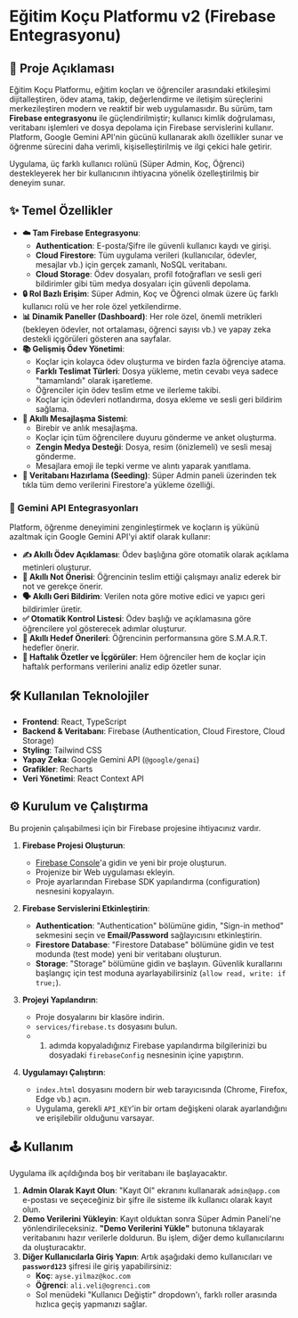 # Eğitim Koçu Platformu v2 (Firebase Entegrasyonu)



## 🚀 Proje Açıklaması

Eğitim Koçu Platformu, eğitim koçları ve öğrenciler arasındaki etkileşimi dijitalleştiren, ödev atama, takip, değerlendirme ve iletişim süreçlerini merkezileştiren modern ve reaktif bir web uygulamasıdır. Bu sürüm, tam **Firebase entegrasyonu** ile güçlendirilmiştir; kullanıcı kimlik doğrulaması, veritabanı işlemleri ve dosya depolama için Firebase servislerini kullanır. Platform, Google Gemini API'nin gücünü kullanarak akıllı özellikler sunar ve öğrenme sürecini daha verimli, kişiselleştirilmiş ve ilgi çekici hale getirir.

Uygulama, üç farklı kullanıcı rolünü (Süper Admin, Koç, Öğrenci) destekleyerek her bir kullanıcının ihtiyacına yönelik özelleştirilmiş bir deneyim sunar.

## ✨ Temel Özellikler

- **☁️ Tam Firebase Entegrasyonu**:
  - **Authentication**: E-posta/Şifre ile güvenli kullanıcı kaydı ve girişi.
  - **Cloud Firestore**: Tüm uygulama verileri (kullanıcılar, ödevler, mesajlar vb.) için gerçek zamanlı, NoSQL veritabanı.
  - **Cloud Storage**: Ödev dosyaları, profil fotoğrafları ve sesli geri bildirimler gibi tüm medya dosyaları için güvenli depolama.
- **🔒 Rol Bazlı Erişim**: Süper Admin, Koç ve Öğrenci olmak üzere üç farklı kullanıcı rolü ve her role özel yetkilendirme.
- **📊 Dinamik Paneller (Dashboard)**: Her role özel, önemli metrikleri (bekleyen ödevler, not ortalaması, öğrenci sayısı vb.) ve yapay zeka destekli içgörüleri gösteren ana sayfalar.
- **📚 Gelişmiş Ödev Yönetimi**:
  - Koçlar için kolayca ödev oluşturma ve birden fazla öğrenciye atama.
  - **Farklı Teslimat Türleri**: Dosya yükleme, metin cevabı veya sadece "tamamlandı" olarak işaretleme.
  - Öğrenciler için ödev teslim etme ve ilerleme takibi.
  - Koçlar için ödevleri notlandırma, dosya ekleme ve sesli geri bildirim sağlama.
- **💬 Akıllı Mesajlaşma Sistemi**:
  - Birebir ve anlık mesajlaşma.
  - Koçlar için tüm öğrencilere duyuru gönderme ve anket oluşturma.
  - **Zengin Medya Desteği**: Dosya, resim (önizlemeli) ve sesli mesaj gönderme.
  - Mesajlara emoji ile tepki verme ve alıntı yaparak yanıtlama.
- **🚀 Veritabanı Hazırlama (Seeding)**: Süper Admin paneli üzerinden tek tıkla tüm demo verilerini Firestore'a yükleme özelliği.

### 🤖 Gemini API Entegrasyonları

Platform, öğrenme deneyimini zenginleştirmek ve koçların iş yükünü azaltmak için Google Gemini API'yi aktif olarak kullanır:

- **✍️ Akıllı Ödev Açıklaması**: Ödev başlığına göre otomatik olarak açıklama metinleri oluşturur.
- **💯 Akıllı Not Önerisi**: Öğrencinin teslim ettiği çalışmayı analiz ederek bir not ve gerekçe önerir.
- **🗣️ Akıllı Geri Bildirim**: Verilen nota göre motive edici ve yapıcı geri bildirimler üretir.
- **✅ Otomatik Kontrol Listesi**: Ödev başlığı ve açıklamasına göre öğrencilere yol gösterecek adımlar oluşturur.
- **🎯 Akıllı Hedef Önerileri**: Öğrencinin performansına göre S.M.A.R.T. hedefler önerir.
- **📅 Haftalık Özetler ve İçgörüler**: Hem öğrenciler hem de koçlar için haftalık performans verilerini analiz edip özetler sunar.

## 🛠️ Kullanılan Teknolojiler

- **Frontend**: React, TypeScript
- **Backend & Veritabanı**: Firebase (Authentication, Cloud Firestore, Cloud Storage)
- **Styling**: Tailwind CSS
- **Yapay Zeka**: Google Gemini API (`@google/genai`)
- **Grafikler**: Recharts
- **Veri Yönetimi**: React Context API

## ⚙️ Kurulum ve Çalıştırma

Bu projenin çalışabilmesi için bir Firebase projesine ihtiyacınız vardır.

1.  **Firebase Projesi Oluşturun**:
    -   [Firebase Console](https://console.firebase.google.com/)'a gidin ve yeni bir proje oluşturun.
    -   Projenize bir Web uygulaması ekleyin.
    -   Proje ayarlarından Firebase SDK yapılandırma (configuration) nesnesini kopyalayın.

2.  **Firebase Servislerini Etkinleştirin**:
    -   **Authentication**: "Authentication" bölümüne gidin, "Sign-in method" sekmesini seçin ve **Email/Password** sağlayıcısını etkinleştirin.
    -   **Firestore Database**: "Firestore Database" bölümüne gidin ve test modunda (test mode) yeni bir veritabanı oluşturun.
    -   **Storage**: "Storage" bölümüne gidin ve başlayın. Güvenlik kurallarını başlangıç için test moduna ayarlayabilirsiniz (`allow read, write: if true;`).

3.  **Projeyi Yapılandırın**:
    -   Proje dosyalarını bir klasöre indirin.
    -   `services/firebase.ts` dosyasını bulun.
    -   1. adımda kopyaladığınız Firebase yapılandırma bilgilerinizi bu dosyadaki `firebaseConfig` nesnesinin içine yapıştırın.

4.  **Uygulamayı Çalıştırın**:
    -   `index.html` dosyasını modern bir web tarayıcısında (Chrome, Firefox, Edge vb.) açın.
    -   Uygulama, gerekli `API_KEY`'in bir ortam değişkeni olarak ayarlandığını ve erişilebilir olduğunu varsayar.

## 🕹️ Kullanım

Uygulama ilk açıldığında boş bir veritabanı ile başlayacaktır.

1.  **Admin Olarak Kayıt Olun**: "Kayıt Ol" ekranını kullanarak `admin@app.com` e-postası ve seçeceğiniz bir şifre ile sisteme ilk kullanıcı olarak kayıt olun.
2.  **Demo Verilerini Yükleyin**: Kayıt olduktan sonra Süper Admin Paneli'ne yönlendirileceksiniz. **"Demo Verilerini Yükle"** butonuna tıklayarak veritabanını hazır verilerle doldurun. Bu işlem, diğer demo kullanıcılarını da oluşturacaktır.
3.  **Diğer Kullanıcılarla Giriş Yapın**: Artık aşağıdaki demo kullanıcıları ve **`password123`** şifresi ile giriş yapabilirsiniz:
    -   **Koç**: `ayse.yilmaz@koc.com`
    -   **Öğrenci**: `ali.veli@ogrenci.com`
    -   Sol menüdeki "Kullanıcı Değiştir" dropdown'ı, farklı roller arasında hızlıca geçiş yapmanızı sağlar.
